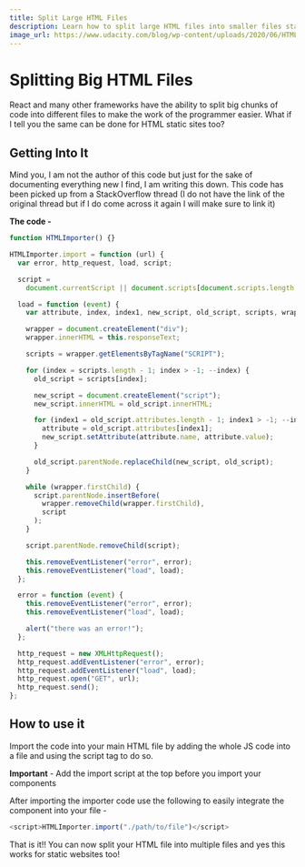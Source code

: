 ```yaml
---
title: Split Large HTML Files
description: Learn how to split large HTML files into smaller files statically, without any extra installations.
image_url: https://www.udacity.com/blog/wp-content/uploads/2020/06/HTML_Blog-scaled.jpeg
---
```


# Splitting Big HTML Files
React and many other frameworks have the ability to split big chunks of code into different files to make the work of the programmer easier. What if I tell you the same can be done for HTML static sites too?

## Getting Into It
Mind you, I am not the author of this code but just for the sake of documenting everything new I find, I am writing this down. This code has been picked up from a StackOverflow thread (I do not have the link of the original thread but if I do come across it again I will make sure to link it)

**The code -**
```js
function HTMLImporter() {}

HTMLImporter.import = function (url) {
  var error, http_request, load, script;

  script =
    document.currentScript || document.scripts[document.scripts.length - 1];

  load = function (event) {
    var attribute, index, index1, new_script, old_script, scripts, wrapper;

    wrapper = document.createElement("div");
    wrapper.innerHTML = this.responseText;

    scripts = wrapper.getElementsByTagName("SCRIPT");

    for (index = scripts.length - 1; index > -1; --index) {
      old_script = scripts[index];

      new_script = document.createElement("script");
      new_script.innerHTML = old_script.innerHTML;

      for (index1 = old_script.attributes.length - 1; index1 > -1; --index1) {
        attribute = old_script.attributes[index1];
        new_script.setAttribute(attribute.name, attribute.value);
      }

      old_script.parentNode.replaceChild(new_script, old_script);
    }

    while (wrapper.firstChild) {
      script.parentNode.insertBefore(
        wrapper.removeChild(wrapper.firstChild),
        script
      );
    }

    script.parentNode.removeChild(script);

    this.removeEventListener("error", error);
    this.removeEventListener("load", load);
  };

  error = function (event) {
    this.removeEventListener("error", error);
    this.removeEventListener("load", load);

    alert("there was an error!");
  };

  http_request = new XMLHttpRequest();
  http_request.addEventListener("error", error);
  http_request.addEventListener("load", load);
  http_request.open("GET", url);
  http_request.send();
};
```

## How to use it
Import the code into your main HTML file by adding the whole JS code into a file and using the script tag to do so. 

**Important** - Add the import script at the top before you import your components

After importing the importer code use the following to easily integrate the component into your file -

```js
<script>HTMLImporter.import("./path/to/file")</script>
```

That is it!! You can now split your HTML file into multiple files and yes this works for static websites too!

